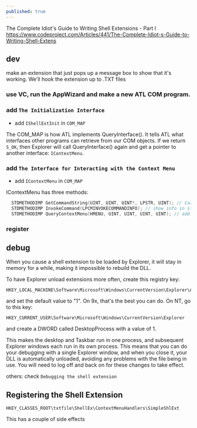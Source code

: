 ```yaml
---
published: true
---
```

The Complete Idiot's Guide to Writing Shell Extensions - Part I
  https://www.codeproject.com/Articles/441/The-Complete-Idiot-s-Guide-to-Writing-Shell-Extens

## dev

make an extension that just pops up a message box to show that it's working. We'll hook the extension up to .TXT files

### use VC, run the AppWizard and make a new ATL COM program.
### add `The Initialization Interface`
* add `IShellExtInit` in `COM_MAP`

The COM_MAP is how ATL implements QueryInterface(). It tells ATL what interfaces other programs can retrieve from our COM objects.
If we return `S_OK`, then Explorer will call QueryInterface() again and get a pointer to another interface: `IContextMenu`.

### add `The Interface for Interacting with the Context Menu`
* add `IContextMenu` in `COM_MAP`

IContextMenu has three methods:
```cpp
  STDMETHODIMP GetCommandString(UINT, UINT, UINT*, LPSTR, UINT); // Carrying out the user's selection
  STDMETHODIMP InvokeCommand(LPCMINVOKECOMMANDINFO); // show info in status bar; the status bar will show fly-by help
  STDMETHODIMP QueryContextMenu(HMENU, UINT, UINT, UINT, UINT); // add context menu
```
### register

## debug

When you cause a shell extension to be loaded by Explorer, it will stay in memory for a while, making it impossible to rebuild the DLL.

To have Explorer unload extensions more often, create this registry key:

```
HKEY_LOCAL_MACHINE\Software\Microsoft\Windows\CurrentVersion\Explorer\AlwaysUnloadDLL
```

and set the default value to "1". On 9x, that's the best you can do. On NT, go to this key:

```
HKEY_CURRENT_USER\Software\Microsoft\Windows\CurrentVersion\Explorer
```

and create a DWORD called DesktopProcess with a value of 1.

This makes the desktop and Taskbar run in one process, and subsequent Explorer windows each run in its own process. This means that you can do your debugging with a single Explorer window, and when you close it, your DLL is automatically unloaded, avoiding any problems with the file being in use. You will need to log off and back on for these changes to take effect.

others: check `Debugging the shell extension`

## Registering the Shell Extension

```
HKEY_CLASSES_ROOT\txtfile\ShellEx\ContextMenuHandlers\SimpleShlExt
```

This has a couple of side effects
